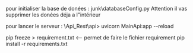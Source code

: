 pour initialiser la base de donées : 
junk\databaseConfig.py
Attention il vas supprimer les donées déja a l"intérieur

pour lancer le serveur :
\Api_Rest\api> uvicorn MainApi:app --reload

pip freeze > requirement.txt <-- permet de faire le fichier requirement
pip install -r requirements.txt